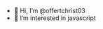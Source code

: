 - 👋 Hi, I’m @offertchrist03
- 👀 I’m interested in javascript

<!---
offertchrist03/offertchrist03 is a ✨ special ✨ repository because its `README.md` (this file) appears on your GitHub profile.
You can click the Preview link to take a look at your changes.
--->
